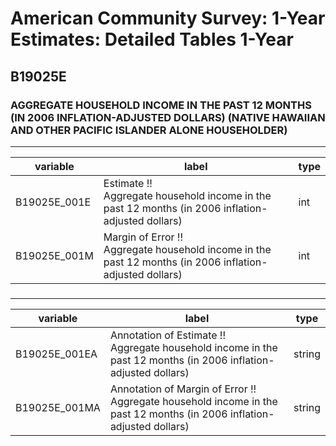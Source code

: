# American Community Survey: 1-Year Estimates: Detailed Tables 1-Year

## B19025E

### AGGREGATE HOUSEHOLD INCOME IN THE PAST 12 MONTHS (IN 2006 INFLATION-ADJUSTED DOLLARS) (NATIVE HAWAIIAN AND OTHER PACIFIC ISLANDER ALONE HOUSEHOLDER)

___

| variable | label | type |
| ----- | ----- | ----- |
| B19025E_001E | Estimate !!<br>Aggregate household income in the past 12 months (in 2006 inflation-adjusted dollars) | int |
| B19025E_001M | Margin of Error !!<br>Aggregate household income in the past 12 months (in 2006 inflation-adjusted dollars) | int |
### 

___

| variable | label | type |
| ----- | ----- | ----- |
| B19025E_001EA | Annotation of Estimate !!<br>Aggregate household income in the past 12 months (in 2006 inflation-adjusted dollars) | string |
| B19025E_001MA | Annotation of Margin of Error !!<br>Aggregate household income in the past 12 months (in 2006 inflation-adjusted dollars) | string |

